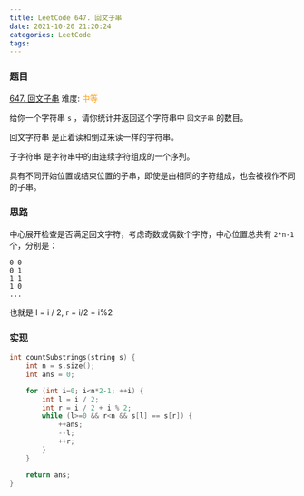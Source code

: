 ```yaml
---
title: LeetCode 647. 回文子串
date: 2021-10-20 21:20:24
categories: LeetCode
tags:
---
```


### 题目
[647. 回文子串](https://leetcode-cn.com/problems/palindromic-substrings/)
难度: <span style="color: rgba(255, 161, 25, 1);">中等</span>

给你一个字符串 `s` ，请你统计并返回这个字符串中 `回文子串` 的数目。
<!-- more -->

回文字符串 是正着读和倒过来读一样的字符串。

子字符串 是字符串中的由连续字符组成的一个序列。

具有不同开始位置或结束位置的子串，即使是由相同的字符组成，也会被视作不同的子串。

### 思路
中心展开检查是否满足回文字符，考虑奇数或偶数个字符，中心位置总共有 `2*n-1` 个，分别是：
```
0 0  
0 1  
1 1  
1 0  
...
```
也就是 l = i / 2, r = i/2 + i%2

### 实现
``` cpp
int countSubstrings(string s) {
    int n = s.size();
    int ans = 0;

    for (int i=0; i<n*2-1; ++i) {
        int l = i / 2;
        int r = i / 2 + i % 2;
        while (l>=0 && r<n && s[l] == s[r]) {
            ++ans;
            --l;
            ++r;
        }
    }

    return ans;
}
```
